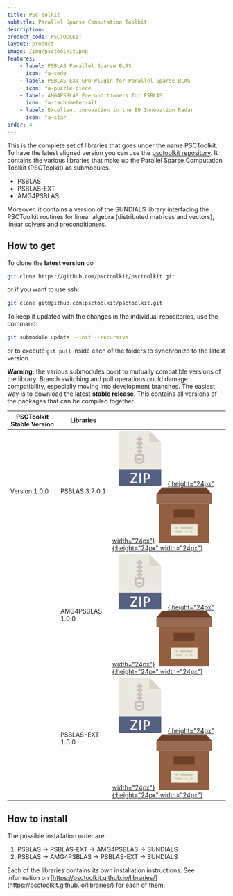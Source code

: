 ```yaml
---
title: PSCToolkit
subtitle: Parallel Sparse Computation Toolkit
description:
product_code: PSCTOOLKIT
layout: product
image: /img/psctoolkit.png
features:
    - label: PSBLAS Parallel Sparse BLAS
      icon: fa-code
    - label: PSBLAS-EXT GPU Plugin for Parallel Sparse BLAS
      icon: fa-puzzle-piece
    - label: AMG4PSBLAS Preconditioners for PSBLAS
      icon: fa-tachometer-alt
    - label: Excellent innovation in the EU Innovation Radar
      icon: fa-star
order: 4
---
```


This is the complete set of libraries that goes under the name PSCToolkit. To have the latest aligned version you can use the [psctoolkit repository](https://github.com/psctoolkit/psctoolkit).
It contains the various libraries that make up the Parallel Sparse Computation Toolkit (PSCToolkit) as submodules.

- PSBLAS
- PSBLAS-EXT
- AMG4PSBLAS

Moreover, it contains a version of the SUNDIALS library interfacing the PSCToolkit routines for linear algebra (distributed matrices and vectors), linear solvers and preconditioners.

## How to get

To clone the **latest version** do
```bash
git clone https://github.com/psctoolkit/psctoolkit.git
```
or if you want to use ssh:
```bash
git clone git@github.com:psctoolkit/psctoolkit.git
```
To keep it updated with the changes in the individual repositories, use the command:
```bash
git submodule update --init --recursive
```
or to execute ```git pull``` inside each of the folders to synchronize to the latest version.

**Warning:** the various submodules point to mutually compatible versions of the library. Branch switching and pull operations could damage compatibility, especially moving into development branches. The easiest way is to download the latest **stable release**. This contains all versions of the packages that can be compiled together.

| PSCToolkit Stable Version | Libraries        |                    |
|---------------------------|------------------|--------------------|
| Version 1.0.0      | PSBLAS 3.7.0.1   | [![ZIP](/img/zipicon.png){:height="24px" width="24px"}](https://github.com/sfilippone/psblas3/archive/refs/tags/V3.7.0.1.zip) [![Archive](/img/archiveicon.png){:height="24px" width="24px"}](https://github.com/sfilippone/psblas3/archive/refs/tags/V3.7.0.1.tar.gz)    |
|                    | AMG4PSBLAS 1.0.0 | [![ZIP](/img/zipicon.png){:height="24px" width="24px"}](https://github.com/sfilippone/psblas3/archive/refs/tags/V3.7.0.1.zip) [![Archive](/img/archiveicon.png){:height="24px" width="24px"}](https://github.com/sfilippone/psblas3/archive/refs/tags/V3.7.0.1.tar.gz)   |
|                    | PSBLAS-EXT 1.3.0 | [![ZIP](/img/zipicon.png){:height="24px" width="24px"}](https://github.com/sfilippone/psblas3-ext/archive/refs/tags/V1.3.0-rc1.zip)  [![Archive](/img/archiveicon.png){:height="24px" width="24px"}](https://github.com/sfilippone/psblas3-ext/archive/refs/tags/V1.3.0-rc1.tar.gz)    |

## How to install

The possible installation order are:

1. PSBLAS -> PSBLAS-EXT -> AMG4PSBLAS -> SUNDIALS
2. PSBLAS -> AMG4PSBLAS -> PSBLAS-EXT -> SUNDIALS

Each of the libraries contains its own installation instructions. See information on [https://psctoolkit.github.io/libraries/](https://psctoolkit.github.io/libraries/) for each of them.
